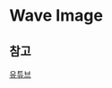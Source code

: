 # Wave Image

## 참고
[유튜브](https://www.youtube.com/watch?v=kxXaIHi1j4w&list=PLgcPxVODYXGIHdoZ_QY4OBdlLDFM7nzBr&index=6)
